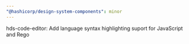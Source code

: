 ```yaml
---
"@hashicorp/design-system-components": minor
---
```


hds-code-editor: Add language syntax highlighting suport for JavaScript and Rego
